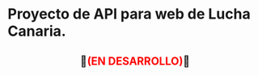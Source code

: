 
# Proyecto de API para web de Lucha Canaria.

## <p align="center">🚧<span style="color:red">(EN DESARROLLO)</span>🚧</p>
